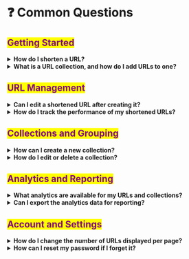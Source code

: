 # ❓ Common Questions

## <mark style="color:purple;">Getting Started</mark>

<details>

<summary><strong>How do I shorten a URL?</strong></summary>

To shorten a URL, follow these simple steps:

* Log in to your Blinks.to account.
* Navigate to the Dashboard. 'Shorten URL' section.
* Enter the URL you wish to shorten in the designated field.
* Click 'Shorten', and your new compact URL is ready to use!

[how-to-shorten-a-url.md](../shortening-urls/how-to-shorten-a-url.md "mention")

</details>

<details>

<summary><strong>What is a URL collection, and how do I add URLs to one?</strong></summary>

A URL collection is a way to group related URLs for tracking and analysis. To add a URL to a collection:

* Shorten your URL or go to an existing shortened URL.
* Click on the 'Edit' button or select the URL and choose 'Add to Collection' from the bulk action options.
* Select an existing collection or create a new one.
* Save your changes, and the URL will be part of the selected collection.

[bulk-edit-urls.md](../links-and-campaigns/bulk-edit-urls.md "mention")

</details>

## <mark style="color:purple;">URL Management</mark>

<details>

<summary><strong>Can I edit a shortened URL after creating it?</strong></summary>

Yes, you can edit the destination of a shortened URL as long as the shortened link has not received any clicks. To edit, go to the URL's component, click the 'Edit' button, make your changes, and save.

[customize-a-shortened-url.md](../shortening-urls/customize-a-shortened-url.md "mention")

</details>

<details>

<summary><strong>How do I track the performance of my shortened URLs?</strong></summary>

Tracking is done through the URL analytics feature. Click on the 'Analytics' icon next to the URL you wish to track to view detailed statistics including clicks, geographic data, referring platforms, and more.

[analytics-overview.md](../click-analytics/analytics-overview.md "mention")

</details>

## <mark style="color:purple;">Collections and Grouping</mark>

<details>

<summary><strong>How can I create a new collection?</strong></summary>

To create a new collection, navigate to the 'Collections' section and click on 'Add Collection'. Enter the collection name and choose a color label. After filling in the details, click 'Create Collection'.

[create-edit-collection.md](../links-and-campaigns/create-edit-collection.md "mention")

</details>

<details>

<summary><strong>How do I edit or delete a collection?</strong></summary>

Find the collection you want to edit in the 'Collections' section. Click on the 'Edit' icon to rename or change the color. To delete, click the 'Delete' icon. Confirm your action in the popup modal.

</details>

## <mark style="color:purple;">Analytics and Reporting</mark>



<details>

<summary><strong>What analytics are available for my URLs and collections?</strong></summary>

Blinks.to provides a range of analytics, including:

1. Url level analytics
2. Collection level analytics
3. Aggreate analytics

* Total clicks and click trends over time - Aggreate and url specific
* Geographic distribution of clicks by country and city.
* Platform analysis, such as operating systems and browsers used.
* Referral sources, including social media platforms.
* Collection-specific aggregate stats.

[analytics-overview.md](../click-analytics/analytics-overview.md "mention")

</details>

<details>

<summary><strong>Can I export the analytics data for reporting?</strong></summary>

Yes, you can export analytics data from the analytics dashboard. Select the timeframe and data points you're interested in and use the 'Export as PNG' option for graphs or 'Export Data' for a CSV file.

</details>

## <mark style="color:purple;">Account and Settings</mark>

<details>

<summary><strong>How do I change the number of URLs displayed per page?</strong></summary>

Go to your user profile settings, where you'll find the option to set the preferred number of URLs per page. You can customise this setting to suit your convenience.

</details>

<details>

<summary><strong>How can I reset my password if I forget it?</strong></summary>

If you've forgotten your password, click on the 'Forgot Password' link on the login page. Enter your email address, and you'll receive instructions to reset your password.

</details>
